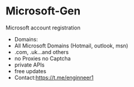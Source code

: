 # Microsoft-Gen 
Microsoft account registration 
- Domains:
- All Microsoft Domains
(Hotmail, outlook, msn)
- .com, .uk...and others
- no Proxies no Captcha
- private APIs 
- free updates
- Contact:https://t.me/enginneer1 
